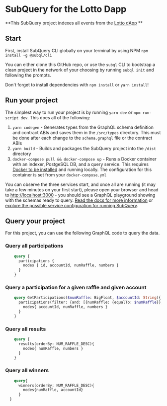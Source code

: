 # SubQuery for the Lotto Dapp

**This SubQuery project indexes all events from the [Lotto dApp](https://github.com/LuckyDapp/lotto-contracts) **

## Start

First, install SubQuery CLI globally on your terminal by using NPM `npm install -g @subql/cli`

You can either clone this GitHub repo, or use the `subql` CLI to bootstrap a clean project in the network of your choosing by running `subql init` and following the prompts.

Don't forget to install dependencies with `npm install` or `yarn install`!

## Run your project

The simplest way to run your project is by running `yarn dev` or `npm run-script dev`. This does all of the following:

1.  `yarn codegen` - Generates types from the GraphQL schema definition and contract ABIs and saves them in the `/src/types` directory. This must be done after each change to the `schema.graphql` file or the contract ABIs
2.  `yarn build` - Builds and packages the SubQuery project into the `/dist` directory
3.  `docker-compose pull && docker-compose up` - Runs a Docker container with an indexer, PostgeSQL DB, and a query service. This requires [Docker to be installed](https://docs.docker.com/engine/install) and running locally. The configuration for this container is set from your `docker-compose.yml`

You can observe the three services start, and once all are running (it may take a few minutes on your first start), please open your browser and head to [http://localhost:3000](http://localhost:3000) - you should see a GraphQL playground showing with the schemas ready to query. [Read the docs for more information](https://academy.subquery.network/run_publish/run.html) or [explore the possible service configuration for running SubQuery](https://academy.subquery.network/run_publish/references.html).

## Query your project

For this project, you can use the following GraphQL code to query the data.

### Query all participations

```graphql
    query {
      participations {
        nodes { id, accountId, numRaffle, numbers }
      }
    }
```

### Query a participation for a given raffle and given account

```graphql
    query GetParticipations($numRaffle: BigFloat, $accountId: String){      
      participations(filter: {and: [{numRaffle: {equalTo: $numRaffle}}, {accountId: {equalTo: $accountId}}]}){
        nodes{ accountId, numRaffle, numbers }
      }  
    }
```

### Query all results

```graphql
    query {      
      results(orderBy: NUM_RAFFLE_DESC){
        nodes{ numRaffle, numbers }
      }  
    }
```

### Query all winners

```graphql
    query{      
      winners(orderBy: NUM_RAFFLE_DESC){
        nodes{numRaffle, accountId}
      }
  }
```
